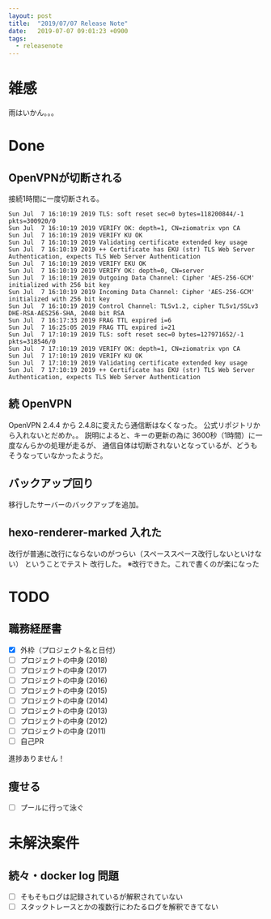 ```yaml
---
layout: post
title:  "2019/07/07 Release Note"
date:   2019-07-07 09:01:23 +0900
tags:
  - releasenote
---
```

# 雑感

雨はいかん。。。

# Done

## OpenVPNが切断される

接続1時間に一度切断される。

```
Sun Jul  7 16:10:19 2019 TLS: soft reset sec=0 bytes=118200844/-1 pkts=300920/0
Sun Jul  7 16:10:19 2019 VERIFY OK: depth=1, CN=ziomatrix vpn CA
Sun Jul  7 16:10:19 2019 VERIFY KU OK
Sun Jul  7 16:10:19 2019 Validating certificate extended key usage
Sun Jul  7 16:10:19 2019 ++ Certificate has EKU (str) TLS Web Server Authentication, expects TLS Web Server Authentication
Sun Jul  7 16:10:19 2019 VERIFY EKU OK
Sun Jul  7 16:10:19 2019 VERIFY OK: depth=0, CN=server
Sun Jul  7 16:10:19 2019 Outgoing Data Channel: Cipher 'AES-256-GCM' initialized with 256 bit key
Sun Jul  7 16:10:19 2019 Incoming Data Channel: Cipher 'AES-256-GCM' initialized with 256 bit key
Sun Jul  7 16:10:19 2019 Control Channel: TLSv1.2, cipher TLSv1/SSLv3 DHE-RSA-AES256-SHA, 2048 bit RSA
Sun Jul  7 16:17:33 2019 FRAG TTL expired i=6
Sun Jul  7 16:25:05 2019 FRAG TTL expired i=21
Sun Jul  7 17:10:19 2019 TLS: soft reset sec=0 bytes=127971652/-1 pkts=318546/0
Sun Jul  7 17:10:19 2019 VERIFY OK: depth=1, CN=ziomatrix vpn CA
Sun Jul  7 17:10:19 2019 VERIFY KU OK
Sun Jul  7 17:10:19 2019 Validating certificate extended key usage
Sun Jul  7 17:10:19 2019 ++ Certificate has EKU (str) TLS Web Server Authentication, expects TLS Web Server Authentication
```

## 続 OpenVPN

OpenVPN 2.4.4 から 2.4.8に変えたら通信断はなくなった。
公式リポジトリから入れないとだめか。。
説明によると、キーの更新の為に 3600秒（1時間）に一度なんらかの処理が走るが、
通信自体は切断されないとなっているが、どうもそうなっていなかったようだ。

## バックアップ回り

移行したサーバーのバックアップを追加。

## hexo-renderer-marked 入れた

改行が普通に改行にならないのがつらい（スペーススペース改行しないといけない）
ということでテスト
改行した。
※改行できた。これで書くのが楽になった

# TODO 

## 職務経歴書

- [x] 外枠（プロジェクト名と日付）
- [ ] プロジェクトの中身 (2018)
- [ ] プロジェクトの中身 (2017)
- [ ] プロジェクトの中身 (2016)
- [ ] プロジェクトの中身 (2015)
- [ ] プロジェクトの中身 (2014)
- [ ] プロジェクトの中身 (2013)
- [ ] プロジェクトの中身 (2012)
- [ ] プロジェクトの中身 (2011)
- [ ] 自己PR

進捗ありません！

## 痩せる

- [ ] プールに行って泳ぐ

# 未解決案件

## 続々・docker log 問題

- [ ] そもそもログは記録されているが解釈されていない
- [ ] スタックトレースとかの複数行にわたるログを解釈できてない
